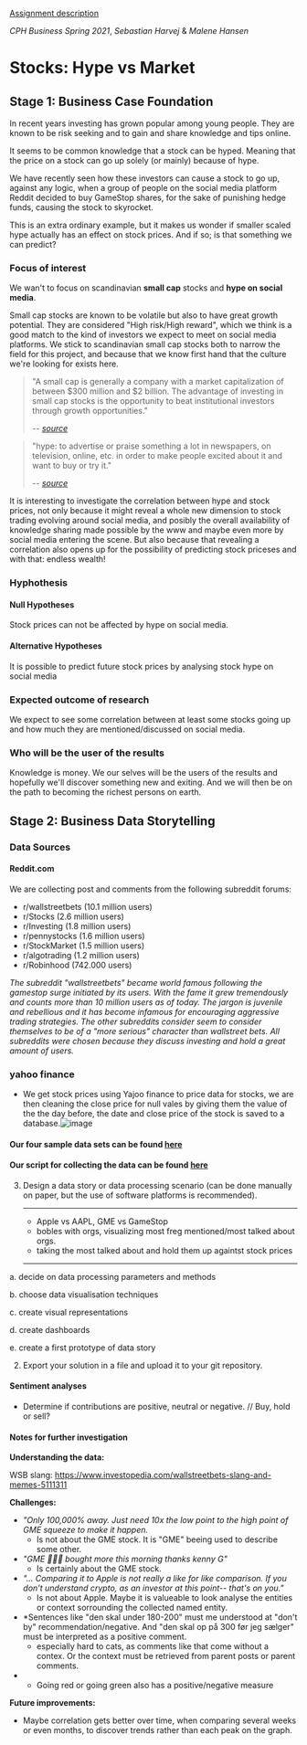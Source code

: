 [Assignment description](https://github.com/datsoftlyngby/soft2021spring-ds/blob/main/BigProject.pdf)

*CPH Business Spring 2021*, *Sebastian Harvej* & *Malene Hansen*

# Stocks: Hype vs Market

## Stage 1: Business Case Foundation

In recent years investing has grown popular among young people. They are known to be risk seeking and to gain and share knowledge and tips online.

It seems to be common knowledge that a stock can be hyped. Meaning that the price on a stock can go up solely (or mainly) because of hype. 

We have recently seen how these investors can cause a stock to go up, against any logic, when a group of people on the social media platform Reddit decided to buy GameStop shares, for the sake of punishing hedge funds, causing the stock to skyrocket.

This is an extra ordinary example, but it makes us wonder if smaller scaled hype actually has an effect on stock prices. And if so; is that something we can predict?

### Focus of interest
We wan't to focus on scandinavian **small cap** stocks and **hype on social media**.

Small cap stocks are known to be volatile but also to have great growth potential. They are considered "High risk/High reward", which we think is a good match to the kind of investors we expect to meet on social media platforms. We stick to scandinavian small cap stocks both to narrow the field for this project, and because that we know first hand that the culture we're looking for exists here.

> "A small cap is generally a company with a market capitalization of between $300 million and $2 billion. The advantage of investing in small cap stocks is the opportunity to beat institutional investors through growth opportunities."
>
> -- <cite>[source](https://www.investopedia.com/terms/s/small-cap.asp)</cite>


> "hype: to advertise or praise something a lot in newspapers, on television, online, etc. in order to make people excited about it and want to buy or try it."
>
> -- <cite>[source](https://dictionary.cambridge.org/dictionary/english/hype)</cite>



It is interesting to investigate the correlation between hype and stock prices, not only because it might reveal a whole new dimension to stock trading evolving around social media, and posibly the overall availability of knowledge sharing made possible by the www and maybe even more by social media entering the scene. But also because that revealing a correlation also opens up for the possibility of predicting stock priceses and with that: endless wealth!

### Hyphothesis

#### Null Hypotheses
Stock prices can not be affected by hype on social media.

#### Alternative Hypotheses
It is possible to predict future stock prices by analysing stock hype on social media

### Expected outcome of research
We expect to see some correlation between at least some stocks going up and how much they are mentioned/discussed on social media. 

### Who will be the user of the results
Knowledge is money. We our selves will be the users of the results and hopefully we'll discover something new and exiting. And we will then be on the path to becoming the richest persons on earth.



## Stage 2: Business Data Storytelling

### Data Sources

#### Reddit.com

We are collecting post and comments from the following subreddit forums:
  - r/wallstreetbets (10.1 million users)
  - r/Stocks (2.6 million users)
  - r/Investing (1.8 million users)
  - r/pennystocks (1.6 million users)
  - r/StockMarket (1.5 million users)
  - r/algotrading (1.2 million users)
  - r/Robinhood (742.000 users)
  
  *The subreddit "wallstreetbets" became world famous following the gamestop surge initiated by its users. With the fame it grew tremendously and counts more than 10 million users as of today. The jargon is juvenile and rebellious and it has become infamous for encouraging aggressive trading strategies.
  The other subreddits consider seem to consider themselves to be of a "more serious" character than wallstreet bets. 
  All subreddits were chosen because they discuss investing and hold a great amount of users.*

### yahoo finance

* We get stock prices using Yajoo finance to price data for stocks, we are then cleaning the close price for null vales by giving them the value of the the day before, the date and close price of the stock is saved to a database.![image](https://user-images.githubusercontent.com/16530705/120631424-27e69d80-c468-11eb-8978-d0b1b457dbd6.png)

  
 #### Our four sample data sets can be found [here](/DATA)
  
 #### Our script for collecting the data can be found [here](/Reddit_mine.ipynb)


3.    Design a data story or data processing scenario (can be done manually on paper, but the use of software platforms is recommended).
      ****
      
      - Apple vs AAPL, GME vs GameStop
      -  bobles with orgs, visualizing most freg mentioned/most talked about orgs.
      - taking the most talked about and hold them up againtst stock prices
      ****
      
a.    decide on data processing parameters and methods

b.   choose data visualisation techniques

c.    create visual representations

d.   create dashboards

e.    create a first prototype of data story

2.    Export your solution in a file and upload it to your git repository.


#### Sentiment analyses
- Determine if contributions are positive, neutral or negative. // Buy, hold or sell?



#### Notes for further investigation

**Understanding the data:**

WSB slang: https://www.investopedia.com/wallstreetbets-slang-and-memes-5111311

**Challenges:**
- *"Only 100,000% away. Just need 10x the low point to the high point of GME squeeze to make it happen.*
   - Is not about the GME stock. It is "GME" beeing used to describe some other.
- *"GME 🚀🚀🚀 bought more this morning thanks kenny G"*
  - Is certainly about the GME stock.
- *"... Comparing it to Apple is not really a like for like comparison. If you don't understand crypto, as an investor at this point-- that's on you."*
  - Is not about Apple. Maybe it is valueable to look analyse the entities or context sorrounding the collected named entity.
- *Sentences like "den skal under 180-200" must me understood at "don't by" recommendation/negative. And "den skal op på 300 før jeg sælger" must be interpreted as a positive comment.
  - especially hard to cats, as comments like that come without a contex. Or the context must be retrieved from parent posts or parent comments.
- * Going red or going green also has a positive/negative measure


**Future improvements:**
- Maybe correlation gets better over time, when comparing several weeks or even months, to discover trends rather than each peak on the graph.
